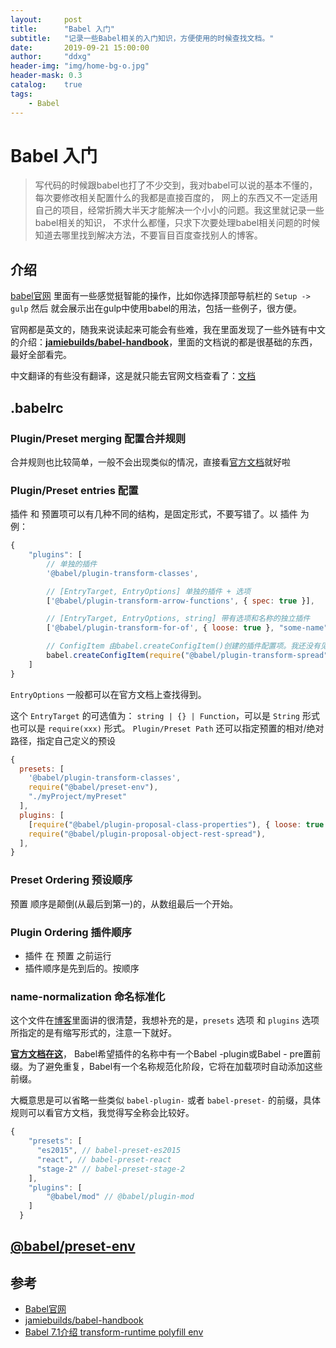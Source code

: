 ```yaml
---
layout:     post
title:      "Babel 入门"
subtitle:   "记录一些Babel相关的入门知识，方便使用的时候查找文档。"
date:       2019-09-21 15:00:00
author:     "ddxg"
header-img: "img/home-bg-o.jpg"
header-mask: 0.3
catalog:    true
tags:
    - Babel
---
```


# Babel 入门

> 写代码的时候跟babel也打了不少交到，我对babel可以说的基本不懂的，每次要修改相关配置什么的我都是直接百度的，
> 网上的东西又不一定适用自己的项目，经常折腾大半天才能解决一个小小的问题。我这里就记录一些babel相关的知识，
> 不求什么都懂，只求下次要处理babel相关问题的时候知道去哪里找到解决方法，不要盲目百度查找别人的博客。


## 介绍

[babel官网](https://babeljs.io/) 里面有一些感觉挺智能的操作，比如你选择顶部导航栏的 `Setup -> gulp` 然后
就会展示出在gulp中使用babel的用法，包括一些例子，很方便。

官网都是英文的，随我来说读起来可能会有些难，我在里面发现了一些外链有中文的介绍：**[jamiebuilds/babel-handbook](https://github.com/jamiebuilds/babel-handbook/tree/master/translations/zh-Hans)**，里面的文档说的都是很基础的东西，最好全部看完。

中文翻译的有些没有翻译，这是就只能去官网文档查看了：[文档](https://babeljs.io/docs/en/)


## .babelrc

### Plugin/Preset merging 配置合并规则

合并规则也比较简单，一般不会出现类似的情况，直接看[官方文档](https://babeljs.io/docs/en/options#plugin-preset-merging)就好啦


### Plugin/Preset entries 配置

插件 和 预置项可以有几种不同的结构，是固定形式，不要写错了。以 插件 为例：

``` javascript
{
    "plugins": [
        // 单独的插件
        '@babel/plugin-transform-classes',

        // [EntryTarget, EntryOptions] 单独的插件 + 选项
        ['@babel/plugin-transform-arrow-functions', { spec: true }],

        // [EntryTarget, EntryOptions, string] 带有选项和名称的独立插件
        ['@babel/plugin-transform-for-of', { loose: true }, "some-name"],

        // ConfigItem 由babel.createConfigItem()创建的插件配置项。我还没有见过这种配置
        babel.createConfigItem(require("@babel/plugin-transform-spread")),
    ]
}
```
`EntryOptions` 一般都可以在官方文档上查找得到。


这个 `EntryTarget` 的可选值为： `string | {} | Function`，可以是 `String` 形式 也可以是 `require(xxx)` 形式。
`Plugin/Preset Path` 还可以指定预置的相对/绝对路径，指定自己定义的预设

``` javascript
{
  presets: [
    '@babel/plugin-transform-classes',
    require("@babel/preset-env"),
    "./myProject/myPreset"
  ],
  plugins: [
    [require("@babel/plugin-proposal-class-properties"), { loose: true }],
    require("@babel/plugin-proposal-object-rest-spread"),
  ],
}
```


### Preset Ordering 预设顺序

预置 顺序是颠倒(从最后到第一)的，从数组最后一个开始。

### Plugin Ordering 插件顺序

- 插件 在 预置 之前运行
- 插件顺序是先到后的。按顺序


### name-normalization 命名标准化

这个文件在[博客](https://github.com/jamiebuilds/babel-handbook/blob/master/translations/zh-Hans/user-handbook.md#toc-babelrc)里面讲的很清楚，我想补充的是，`presets` 选项 和 `plugins` 选项 所指定的是有缩写形式的，注意一下就好。

**[官方文档在这](https://babeljs.io/docs/en/options#name-normalization)**，
Babel希望插件的名称中有一个Babel -plugin或Babel - pre置前缀。为了避免重复，Babel有一个名称规范化阶段，它将在加载项时自动添加这些前缀。

大概意思是可以省略一些类似 `babel-plugin-` 或者 `babel-preset-` 的前缀，具体规则可以看官方文档，我觉得写全称会比较好。
``` javascript
{
    "presets": [
      "es2015", // babel-preset-es2015
      "react", // babel-preset-react
      "stage-2" // babel-preset-stage-2
    ],
    "plugins": [
        "@babel/mod" // @babel/plugin-mod
    ]
  }
```


## [@babel/preset-env](https://babeljs.io/docs/en/babel-preset-env)




## 参考
- [Babel官网](https://babeljs.io/)
- [jamiebuilds/babel-handbook](https://github.com/jamiebuilds/babel-handbook/tree/master/translations/zh-Hans)
- [Babel 7.1介绍 transform-runtime polyfill env](https://www.jianshu.com/p/d078b5f3036a)
